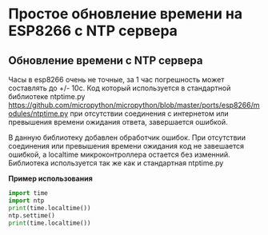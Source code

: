 # Простое обновление времени на ESP8266 с NTP сервера

Обновление времени с NTP сервера
---
Часы в esp8266 очень не точные, за 1 час погрешность может составлять до +/- 10с. Код который используется в стандартной библиотеке ntptime.py <https://github.com/micropython/micropython/blob/master/ports/esp8266/modules/ntptime.py> при отсутствии соединения с интернетом или превышения времени ожидания ответа, завершается ошибкой. 

В данную библиотеку добавлен обработчик ошибок. При отсутствии соединения или превышения времени ожидания код не завешается ошибкой, а localtime микроконтроллера остается без изменний.
Библиотека используется так же как и стандартная ntptime.py

**Пример использования**
```python
import time
import ntp
print(time.localtime())
ntp.settime()
print(time.localtime()) 
```
